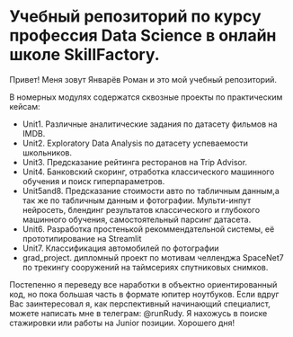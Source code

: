 # Учебный репозиторий по курсу профессия Data Science в онлайн школе SkillFactory.
Привет! Меня зовут Январёв Роман и это мой учебный репозиторий.

В номерных модулях содержатся сквозные проекты по практическим кейсам:
* Unit1. Различные аналитические задания по датасету фильмов на IMDB.
* Unit2. Exploratory Data Analysis по датасету успеваемости школьников.
* Unit3. Предсказание рейтинга ресторанов на Trip Advisor. 
* Unit4. Банковский скоринг, отработка классического машинного обучения и поиск гиперпараметров.
* Unit5and8. Предсказание стоимости авто по табличным данным,а так же по табличным данным и фотографии. Мульти-инпут нейросеть, блендинг результатов классического и глубокого машинного обучения, самостоятельный парсинг датасета.
* Unit6. Разработка простенькой рекоммендательной системы, её прототипирование на Streamlit
* Unit7. Классификация автомобилей по фотографии
* grad_project. дипломный проект по мотивам челленджа SpaceNet7 по трекингу сооружений на таймсериях спутниковых снимков.

Постепенно я переведу все наработки в объектно ориентированный код, но пока большая часть в формате юпитер ноутбуков. Если вдруг Вас заинтересовал я, как перспективный начинающий специалист, можете написать мне в телеграм: @runRudy. Я нахожусь в поиске стажировки или работы на Junior позиции. Хорошего дня!
